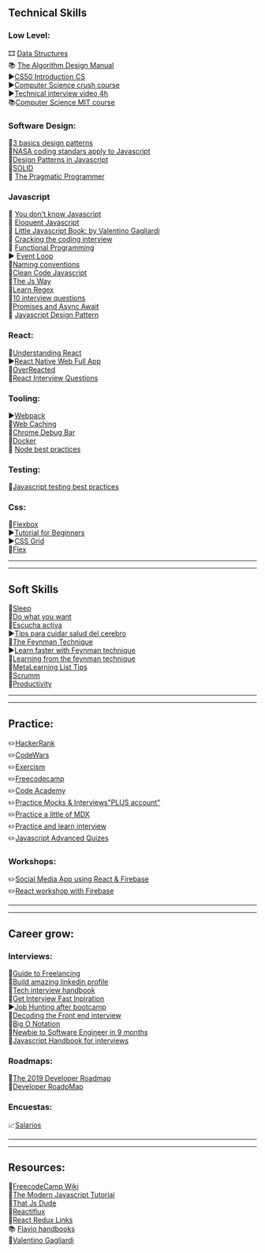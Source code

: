 
## <a name="tech"></a>Technical Skills
### <a name="lowlevel"></a>Low Level:  
🎞️ [Data Structures](https://www.youtube.com/watch?v=RBSGKlAvoiM)  
📚 [The Algorithm Design Manual](http://mimoza.marmara.edu.tr/~msakalli/cse706_12/SkienaTheAlgorithmDesignManual.pdf)  
▶️[CS50 Introduction CS](https://www.edx.org/es/course/cs50s-introduction-to-computer-science)  
▶️[Computer Science crush course](https://www.youtube.com/watch?v=1GSjbWt0c9M&list=PL8dPuuaLjXtNlUrzyH5r6jN9ulIgZBpdo&index=5)    
▶️[Technical interview video 4h](https://www.youtube.com/watch?v=iAHQopLuZ4Q)   
📚[Computer Science MIT course](https://github.com/ossu/computer-science)   

### <a name="softdesign"></a>Software Design:  
📰[3 basics design patterns](https://www.freecodecamp.org/news/the-basic-design-patterns-all-developers-need-to-know/)  
📰[NASA coding standars apply to Javascript](http://pixelscommander.com/javascript/nasa-coding-standarts-for-javascript-performance/)  
📘[Design Patterns in Javascript](https://www.telerik.com/blogs/design-patterns-in-javascript)  
📰[SOLID](https://blog.bitsrc.io/solid-principles-every-developer-should-know-b3bfa96bb688)   
📘 [The Pragmatic Programmer](https://github.com/concerttttt/books/blob/master/the-pragmatic-programmer.pdf)   

### <a name="javascript"></a>Javascript
📘 [You don't know Javascript](https://github.com/getify/You-Dont-Know-JS)  
📘 [Eloquent Javascript](http://eloquentjavascript.net/)  
📘 [Little Javascript Book: by Valentino Gagliardi](https://github.com/valentinogagliardi/Little-JavaScript-Book)  
📘 [Cracking the coding interview](http://ahmed-badawy.com/blog/wp-content/uploads/2018/10/Cracking-the-Coding-Interview-6th-Edition-189-Programming-Questions-and-Solutions.pdf)  
📘 [Functional Programming](http://backspaces.net/temp/Ebooks/FunctionalProgJavaScript/Functional_Programming_in_JavaScript.pdf)  
▶️ [Event Loop](https://www.youtube.com/watch?v=8aGhZQkoFbQ&feature=emb_title)  
📰[Naming conventions](https://www.freecodecamp.org/news/javascript-naming-conventions-dos-and-don-ts-99c0e2fdd78a/)  
📘[Clean Code Javascript](https://github.com/andersontr15/clean-code-javascript-es)  
📘[The Js Way](https://github.com/bpesquet/thejsway)  
📰[Learn Regex](https://www.freecodecamp.org/news/regular-expressions-demystified-regex-isnt-as-hard-as-it-looks-617b55cf787/)  
📰[10 interview questions](https://medium.com/javascript-scene/10-interview-questions-every-javascript-developer-should-know-6fa6bdf5ad95)   
📰[Promises and Async Await](https://medium.com/@bluepnume/learn-about-promises-before-you-start-using-async-await-eb148164a9c8)  
📘 [Javascript Design Pattern](http://sd.blackball.lv/library/Learning_JavaScript_Design_Patterns_(2012).pdf)   

### <a name="react"></a>React:
📰[Understanding React](https://overreacted.io/react-as-a-ui-runtime/)   
▶️[React Native Web Full App](https://www.youtube.com/watch?v=_CBYbEGvxYY)   
🔗[OverReacted](https://overreacted.io/)   
📰[React Interview Questions](https://github.com/sudheerj/reactjs-interview-questions#what-is-jsx)   

### <a name="tooling"></a>Tooling:
▶️[Webpack](https://www.freecodecamp.org/news/webpack-course/)   
📰[Web Caching](https://dev.to/kbk0125/web-caching-explained-by-buying-milk-at-the-supermarket-9k4?utm_source=ponyfoo+weekly&utm_medium=email&utm_campaign=121)   
📰[Chrome Debug Bar](https://medium.com/datadriveninvestor/stopping-using-console-log-and-start-using-your-browsers-debugger-62bc893d93ff)   
📰[Docker](https://www.freecodecamp.org/news/docker-simplified-96639a35ff36/)   
📰 [Node best practices](https://github.com/goldbergyoni/nodebestpractices)   

### <a name="testing"></a>Testing:  
📰[Javascript testing best practices](https://github.com/goldbergyoni/javascript-testing-best-practices?utm_source=ponyfoo+weekly&utm_medium=email&utm_campaign=181#section-2%EF%B8%8F%E2%83%A3-backend-testing)  

### <a name="css"></a>Css:
📰[Flexbox](https://css-tricks.com/snippets/css/a-guide-to-flexbox/#flexbox-background)  
▶️[Tutorial for Beginners](https://www.youtube.com/watch?v=_a5j7KoflTs)  
▶️[CSS Grid](https://www.youtube.com/watch?v=_a5j7KoflTs)   
📰[Flex](https://www.freecodecamp.org/news/the-complete-flex-animated-tutorial/)   

------------------------------------------------------
------------------------------------------------------

## <a name="soft"></a>Soft Skills  
📰[Sleep](https://www.freecodecamp.org/news/programmers-you-snooze-you-win/)  
📰[Do what you want](https://forge.medium.com/the-law-of-least-effort-is-the-success-secret-nobody-talks-about-c713eeab8ade)  
📰[Escucha activa](https://www.mibucle.com/notas/la-escucha-clave-para-la-comunicacion-efectiva)  
▶️[Tips para cuidar salud del cerebro](https://www.youtube.com/watch?v=3-18pPudCxM)  
📰[The Feynman Technique](https://fs.blog/2012/04/feynman-technique/)  
▶️[Learn faster with Feynman technique](https://www.youtube.com/watch?v=_f-qkGJBPts)  
📰[Learning from the feynman technique](https://medium.com/taking-note/learning-from-the-feynman-technique-5373014ad230)   
📰[MetaLearning List Tips](https://docs.google.com/document/d/1H3xHa3SikHrH0TdnV1YgdzcBdYf0vTBEzDr5uZ72rZs/edit)  
📰[Scrumm](https://geeks.ms/jorge/2007/05/09/explicando-scrum-a-mi-abuela/)  
📰[Productivity](https://medium.com/s/story/7-things-you-need-to-stop-doing-to-be-more-productive-backed-by-science-a988c17383a6)   

------------------------------------------------------
------------------------------------------------------

## <a name="practice"></a>Practice:
✏️[HackerRank](https://www.hackerrank.com/)  
✏️[CodeWars](https://www.codewars.com/)  
✏️[Exercism](https://exercism.io/)  
✏️[Freecodecamp](https://www.freecodecamp.org/learn/)  
✏️[Code Academy](https://www.codecademy.com/catalog/subject/all)   
✏️[Practice Mocks & Interviews"PLUS account"](https://www.pramp.com/dashboard#/schedule)   
✏️[Practice a little of MDX](https://mdxjs.com/)    
✏️[Practice and learn interview](http://leetcode.com)   
✏️[Javascript Advanced Quizes](https://quiz.typeofnan.dev/)   

### <a name="workshops"></a>Workshops:
✏️[Social Media App using React & Firebase](https://www.freecodecamp.org/news/react-firebase-social-media-app-course/)    
✏️[React workshop with Firebase](https://www.freecodecamp.org/news/react-firebase-todoist-clone/)  

------------------------------------------------------
------------------------------------------------------

## <a name="career"></a>Career grow:
### <a name="profile"></a>Interviews:   
📘[Guide to Freelancing](https://global-uploads.webflow.com/58868bcd2ef4daaf0f072900/5b55e736c0b5f984d2841766_Bonsai-X-Invision-Guide-to-Freelancing.pdf)   
📰[Build amazing linkedin profile](https://www.freecodecamp.org/news/how-to-build-an-amazing-linkedin-profile-15-proven-tips/)   
📘[Tech interview handbook](https://github.com/yangshun/tech-interview-handbook)  
📰[Get Interview Fast Inpiration](https://www.freecodecamp.org/news/first-line-of-code-to-226k-job-offer-in-8-months/)  
▶️[Job Hunting after bootcamp](https://www.youtube.com/watch?v=IFUxWHnUj0k)  
📰[Decoding the Front end interview](https://codeburst.io/de-coding-the-front-end-development-interview-process-9601bc4c71e5)  
📰[Big O Notation](https://medium.com/@bretcameron/ace-your-coding-interview-by-understanding-big-o-notation-and-write-faster-code-6b60bd498040)  
📰[Newbie to Software Engineer in 9 months](https://www.freecodecamp.org/news/how-i-went-from-newbie-to-software-engineer-in-9-months-while-working-full-time-460bd8485847/)   
📘[Javascript Handbook for interviews](https://www.freecodecamp.org/news/the-definitive-javascript-handbook-for-a-developer-interview-44ffc6aeb54e/)   

### <a name="roadmaps"></a>Roadmaps:  
📰[The 2019 Developer Roadmap](https://www.freecodecamp.org/news/2019-web-developer-roadmap/)  
📰[Developer RoadpMap](https://github.com/kamranahmedse/developer-roadmap)  

### <a name="encuestas"></a>Encuestas:  
📈[Salarios](https://openqube.io/encuesta-sueldos-2019.02)  

------------------------------------------------------
------------------------------------------------------

## <a name="recursos"></a>Resources:  
🔗[FreecodeCamp Wiki](https://freecodecampba.org/wiki/)  
🔗[The Modern Javascript Tutorial](http://javascript.info/)  
🔗[That Js Dude](http://www.thatjsdude.com/)  
🔗[Reactiflux](https://www.reactiflux.com/learning/)  
🔗[React Redux Links](https://github.com/markerikson/react-redux-links)  
📚 [Flavio handbooks](https://flaviocopes.com/)  
🔗[Valentino Gagliardi](https://www.valentinog.com/)  
